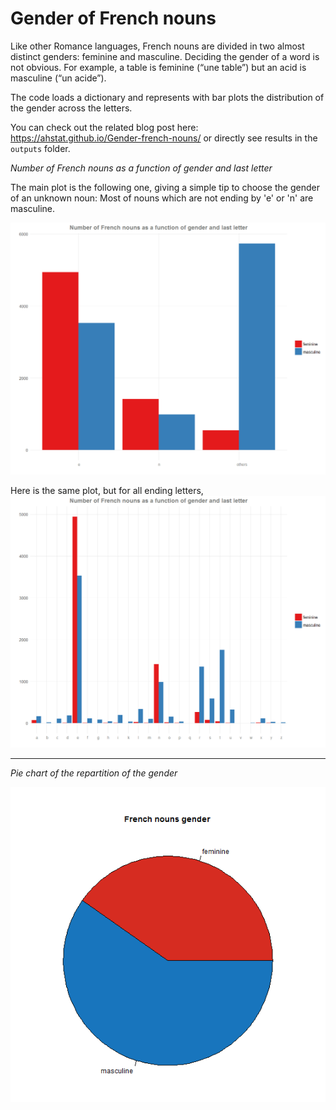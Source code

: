 # Gender of French nouns

Like other Romance languages, French nouns are divided in two almost distinct genders: feminine and masculine. Deciding the gender of a word is not obvious. For example, a table is feminine (“une table”) but an acid is masculine (“un acide”).

The code loads a dictionary and represents with bar plots the distribution of the gender across the letters.

You can check out the related blog post here: https://ahstat.github.io/Gender-french-nouns/ or directly see results in the `outputs` folder.

*Number of French nouns as a function of gender and last letter*

The main plot is the following one, giving a simple tip to choose the gender of an unknown noun: Most of nouns which are not ending by 'e' or 'n' are masculine.

![Gender French nouns as a function of the last letter](outputs/gender_letter_last1_cens2000_hi.png) 

Here is the same plot, but for all ending letters, 
![Gender French nouns as a function of the last letter](outputs/gender_letter_last1_cens0_hi.png) 

---

*Pie chart of the repartition of the gender*

![Pie global](outputs/pieGlobal.png) 